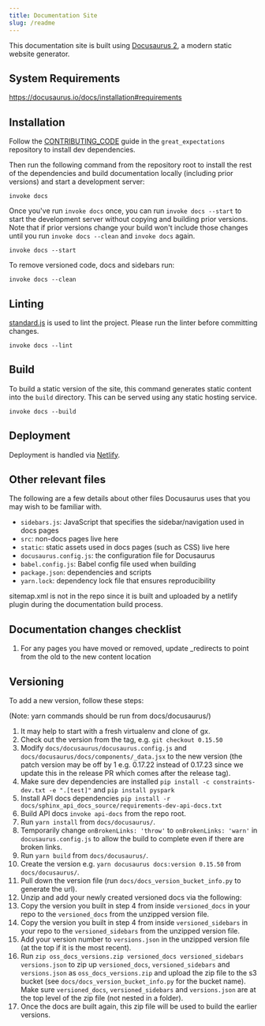 ```yaml
---
title: Documentation Site
slug: /readme
---
```


This documentation site is built using [Docusaurus 2](https://v2.docusaurus.io/), a modern static website generator.

## System Requirements

https://docusaurus.io/docs/installation#requirements

## Installation

Follow the [CONTRIBUTING_CODE](https://github.com/great-expectations/great_expectations/blob/develop/CONTRIBUTING_CODE.md) guide in the `great_expectations` repository to install dev dependencies.

Then run the following command from the repository root to install the rest of the dependencies and build documentation locally (including prior versions) and start a development server:
```console
invoke docs
```

Once you've run `invoke docs` once, you can run `invoke docs --start` to start the development server without copying and building prior versions. Note that if prior versions change your build won't include those changes until you run `invoke docs --clean` and `invoke docs` again.

```console
invoke docs --start
```

To remove versioned code, docs and sidebars run:

```console
invoke docs --clean
```


## Linting

[standard.js](https://standardjs.com/) is used to lint the project. Please run the linter before committing changes.

```console
invoke docs --lint
```

## Build

To build a static version of the site, this command generates static content into the `build` directory. This can be served using any static hosting service.

```console
invoke docs --build
```

## Deployment

Deployment is handled via [Netlify](https://app.netlify.com/sites/niobium-lead-7998/overview).

## Other relevant files

The following are a few details about other files Docusaurus uses that you may wish to be familiar with.

- `sidebars.js`: JavaScript that specifies the sidebar/navigation used in docs pages
- `src`: non-docs pages live here
- `static`: static assets used in docs pages (such as CSS) live here
- `docusaurus.config.js`: the configuration file for Docusaurus
- `babel.config.js`: Babel config file used when building
- `package.json`: dependencies and scripts
- `yarn.lock`: dependency lock file that ensures reproducibility

sitemap.xml is not in the repo since it is built and uploaded by a netlify plugin during the documentation build process. 

## Documentation changes checklist

1. For any pages you have moved or removed, update _redirects to point from the old to the new content location


## Versioning

To add a new version, follow these steps:

(Note: yarn commands should be run from docs/docusaurus/)

1. It may help to start with a fresh virtualenv and clone of gx.
1. Check out the version from the tag, e.g. `git checkout 0.15.50`
1. Modify `docs/docusaurus/docusaurus.config.js` and `docs/docusaurus/docs/components/_data.jsx` to the new version (the patch version may be off by 1 e.g. 0.17.22 instead of 0.17.23 since we update this in the release PR which comes after the release tag).
1. Make sure dev dependencies are installed `pip install -c constraints-dev.txt -e ".[test]"` and `pip install pyspark`
1. Install API docs dependencies `pip install -r docs/sphinx_api_docs_source/requirements-dev-api-docs.txt`
1. Build API docs `invoke api-docs` from the repo root.
1. Run `yarn install` from `docs/docusaurus/`.
1. Temporarily change `onBrokenLinks: 'throw'` to `onBrokenLinks: 'warn'` in `docusaurus.config.js` to allow the build to complete even if there are broken links.
1. Run `yarn build` from `docs/docusaurus/`.
1. Create the version e.g. `yarn docusaurus docs:version 0.15.50` from `docs/docusaurus/`.
1. Pull down the version file (run `docs/docs_version_bucket_info.py` to generate the url).
1. Unzip and add your newly created versioned docs via the following:
1. Copy the version you built in step 4 from inside `versioned_docs` in your repo to the `versioned_docs` from the unzipped version file.
1. Copy the version you built in step 4 from inside `versioned_sidebars` in your repo to the `versioned_sidebars` from the unzipped version file.
1. Add your version number to `versions.json` in the unzipped version file (at the top if it is the most recent).
1. Run `zip oss_docs_versions.zip versioned_docs versioned_sidebars versions.json` to zip up `versioned_docs`, `versioned_sidebars` and `versions.json` as `oss_docs_versions.zip` and upload the zip file to the s3 bucket (see `docs/docs_version_bucket_info.py` for the bucket name). Make sure `versioned_docs`, `versioned_sidebars` and `versions.json` are at the top level of the zip file (not nested in a folder).
1. Once the docs are built again, this zip file will be used to build the earlier versions.
